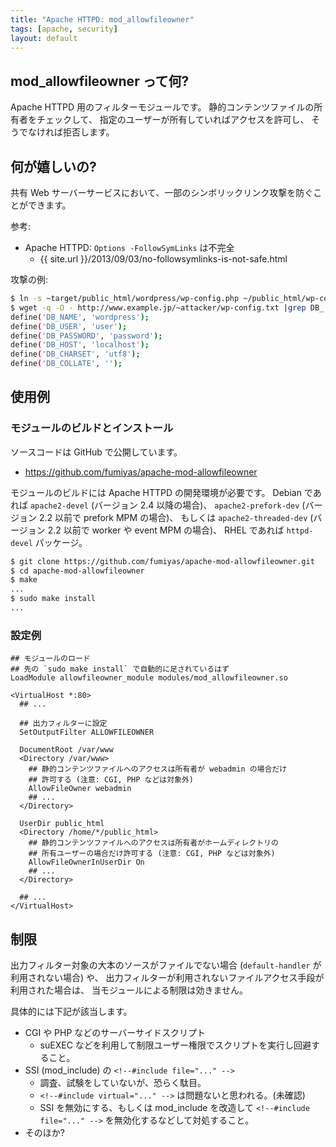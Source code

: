 ```yaml
---
title: "Apache HTTPD: mod_allowfileowner"
tags: [apache, security]
layout: default
---
```


## mod_allowfileowner って何?

Apache HTTPD 用のフィルターモジュールです。
静的コンテンツファイルの所有者をチェックして、
指定のユーザーが所有していればアクセスを許可し、
そうでなければ拒否します。

## 何が嬉しいの?

共有 Web サーバーサービスにおいて、一部のシンボリックリンク攻撃を防ぐことができます。

参考:

  * Apache HTTPD: `Options -FollowSymLinks` は不完全
    * {{ site.url }}/2013/09/03/no-followsymlinks-is-not-safe.html

攻撃の例:

```sh
$ ln -s ~target/public_html/wordpress/wp-config.php ~/public_html/wp-config.txt
$ wget -q -O - http://www.example.jp/~attacker/wp-config.txt |grep DB_
define('DB_NAME', 'wordpress');
define('DB_USER', 'user');
define('DB_PASSWORD', 'password');
define('DB_HOST', 'localhost');
define('DB_CHARSET', 'utf8');
define('DB_COLLATE', '');
```

## 使用例

### モジュールのビルドとインストール

ソースコードは GitHub で公開しています。

  * https://github.com/fumiyas/apache-mod-allowfileowner

モジュールのビルドには Apache HTTPD の開発環境が必要です。
Debian であれば `apache2-devel` (バージョン 2.4 以降の場合)、
`apache2-prefork-dev` (バージョン 2.2 以前で prefork MPM の場合)、
もしくは `apache2-threaded-dev` (バージョン 2.2 以前で worker や event MPM の場合)、
RHEL であれば `httpd-devel` パッケージ。

```sh
$ git clone https://github.com/fumiyas/apache-mod-allowfileowner.git
$ cd apache-mod-allowfileowner
$ make
...
$ sudo make install
...
```

### 設定例

```
## モジュールのロード
## 先の `sudo make install` で自動的に足されているはず
LoadModule allowfileowner_module modules/mod_allowfileowner.so

<VirtualHost *:80>
  ## ...

  ## 出力フィルターに設定
  SetOutputFilter ALLOWFILEOWNER

  DocumentRoot /var/www
  <Directory /var/www>
    ## 静的コンテンツファイルへのアクセスは所有者が webadmin の場合だけ
    ## 許可する (注意: CGI, PHP などは対象外)
    AllowFileOwner webadmin
    ## ...
  </Directory>

  UserDir public_html
  <Directory /home/*/public_html>
    ## 静的コンテンツファイルへのアクセスは所有者がホームディレクトリの
    ## 所有ユーザーの場合だけ許可する (注意: CGI, PHP などは対象外)
    AllowFileOwnerInUserDir On
    ## ...
  </Directory>

  ## ...
</VirtualHost>
```

## 制限

出力フィルター対象の大本のソースがファイルでない場合
(`default-handler` が利用されない場合) や、
出力フィルターが利用されないファイルアクセス手段が利用された場合は、
当モジュールによる制限は効きません。

具体的には下記が該当します。

  * CGI や PHP などのサーバーサイドスクリプト
    * suEXEC などを利用して制限ユーザー権限でスクリプトを実行し回避すること。
  * SSI (mod_include) の `<!--#include file="..." -->`
    * 調査、試験をしていないが、恐らく駄目。
    * `<!--#include virtual="..." -->` は問題ないと思われる。(未確認)
    * SSI を無効にする、もしくは mod_include を改造して
      `<!--#include file="..." -->` を無効化するなどして対処すること。
  * そのほか?

